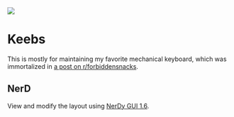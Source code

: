 <img src="https://i.redd.it/r9g4nloocqk01.jpg"/>

# Keebs

This is mostly for maintaining my favorite mechanical keyboard, which was immortalized in [a post on r/forbiddensnacks](https://www.reddit.com/r/forbiddensnacks/comments/8369mh/forbidden_marshmallow_assortment/).

## NerD

View and modify the layout using [NerDy GUI 1.6](http://www.gonskeyboardworks.com/manuals/110-nerdy-gui.html).
